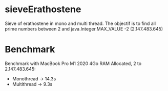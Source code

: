 # sieveErathostene
 Sieve of erathostene in mono and multi thread.
 The objectif is to find all prime numbers between 2 and
 java.Integer.MAX_VALUE -2 (2.147.483.645)

# Benchmark
Benchmark with MacBook Pro M1 2020 4Go RAM Allocated, 2 to 2.147.483.645:
* Monothread -> 14.3s
* Multithread -> 9.3s
